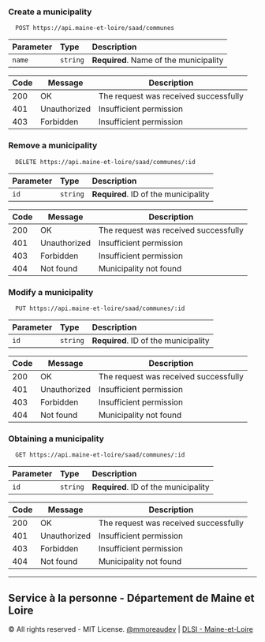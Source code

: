### Create a municipality
```http
  POST https://api.maine-et-loire/saad/communes
```
| Parameter | Type     | Description                |
| :-------- | :------- | :------------------------- |
| `name` | `string` | **Required**. Name of the municipality |

Code|Message|Description
---|---|---
200|OK|The request was received successfully
401|Unauthorized|Insufficient permission
403|Forbidden|Insufficient permission

### Remove a municipality
```http
  DELETE https://api.maine-et-loire/saad/communes/:id
```
| Parameter | Type     | Description                |
| :-------- | :------- | :------------------------- |
| `id` | `string` | **Required**. ID of the municipality |

Code|Message|Description
---|---|---
200|OK|The request was received successfully
401|Unauthorized|Insufficient permission
403|Forbidden|Insufficient permission
404|Not found|Municipality not found

### Modify a municipality

```http
  PUT https://api.maine-et-loire/saad/communes/:id
```
| Parameter | Type     | Description                |
| :-------- | :------- | :------------------------- |
| `id` | `string` | **Required**. ID of the municipality |

Code|Message|Description
---|---|---
200|OK|The request was received successfully
401|Unauthorized|Insufficient permission
403|Forbidden|Insufficient permission
404|Not found|Municipality not found

### Obtaining a municipality

```http
  GET https://api.maine-et-loire/saad/communes/:id
```
| Parameter | Type     | Description                |
| :-------- | :------- | :------------------------- |
| `id` | `string` | **Required**. ID of the municipality |

Code|Message|Description
---|---|---
200|OK|The request was received successfully
401|Unauthorized|Insufficient permission
403|Forbidden|Insufficient permission
404|Not found|Municipality not found

---
## Service à la personne - Département de Maine et Loire

© All rights reserved - MIT License.
[@mmoreaudev](https://www.github.com/mmoreaudev) | [DLSI - Maine-et-Loire](https://maine-et-loire.fr)
